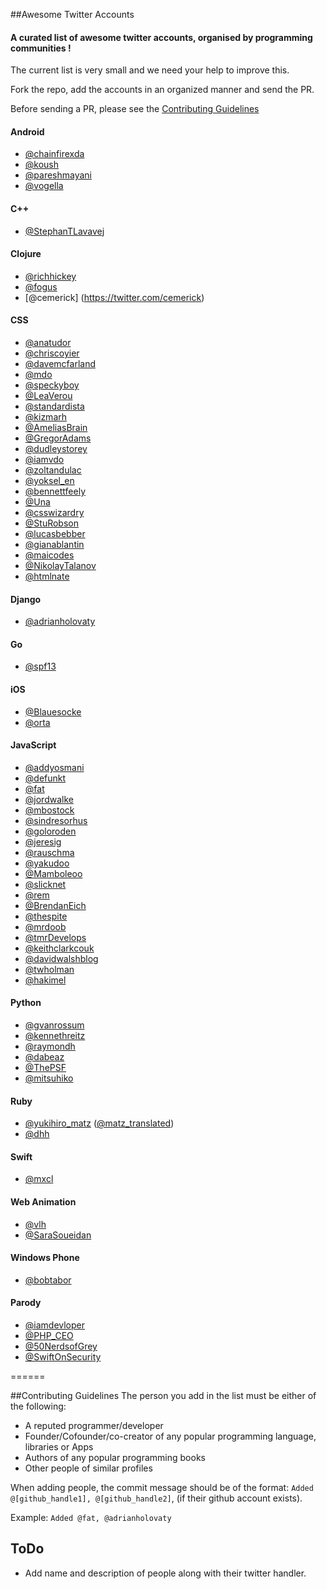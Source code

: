 ##Awesome Twitter Accounts

#### A curated list of awesome twitter accounts, organised by programming communities !


The current list is very small and we need your help to improve this.

Fork the repo, add the accounts in an organized manner and send the PR.

Before sending a PR, please see the [Contributing Guidelines](https://github.com/yask123/AwesomeTwitterAccounts#contributing-guidelines)


#### Android
* [@chainfirexda](https://twitter.com/ChainfireXDA)
* [@koush](https://twitter.com/koush)
* [@pareshmayani](https://twitter.com/pareshmayani)
* [@vogella](https://twitter.com/vogella)

#### C++
* [@StephanTLavavej](https://twitter.com/StephanTLavavej)


#### Clojure
* [@richhickey](https://twitter.com/richhickey)
* [@fogus](https://twitter.com/fogus)
* [@cemerick] (https://twitter.com/cemerick)


#### CSS
* [@anatudor](https://twitter.com/anatudor)
* [@chriscoyier](https://twitter.com/chriscoyier)
* [@davemcfarland](https://twitter.com/davemcfarland)
* [@mdo](https://twitter.com/mdo)
* [@speckyboy](https://twitter.com/speckyboy)
* [@LeaVerou](https://twitter.com/LeaVerou)
* [@standardista](https://twitter.com/standardista)
* [@kizmarh](https://twitter.com/kizmarh)
* [@AmeliasBrain](https://twitter.com/AmeliasBrain)
* [@GregorAdams](https://twitter.com/GregorAdams)
* [@dudleystorey](https://twitter.com/dudleystorey)
* [@iamvdo](https://twitter.com/iamvdo)
* [@zoltandulac](https://twitter.com/zoltandulac)
* [@yoksel_en](https://twitter.com/yoksel_en)
* [@bennettfeely](https://twitter.com/bennettfeely)
* [@Una](https://twitter.com/Una)
* [@csswizardry](https://twitter.com/csswizardry)
* [@StuRobson](https://twitter.com/StuRobson)
* [@lucasbebber](https://twitter.com/lucasbebber)
* [@gianablantin](https://twitter.com/gianablantin)
* [@maicodes](https://twitter.com/maicodes)
* [@NikolayTalanov](https://twitter.com/NikolayTalanov)
* [@htmlnate](https://twitter.com/htmlnate)


#### Django
* [@adrianholovaty](https://twitter.com/adrianholovaty)


#### Go
* [@spf13](https://twitter.com/spf13)


#### iOS
* [@Blauesocke](https://twitter.com/Blauesocke)
* [@orta](https://twitter.com/orta)


#### JavaScript
* [@addyosmani](https://twitter.com/addyosmani)
* [@defunkt](https://twitter.com/defunkt)
* [@fat](https://twitter.com/fat)
* [@jordwalke](https://twitter.com/jordwalke)
* [@mbostock](https://twitter.com/mbostock)
* [@sindresorhus](https://twitter.com/sindresorhus)
* [@goloroden](https://twitter.com/goloroden)
* [@jeresig](https://twitter.com/jeresig)
* [@rauschma](https://twitter.com/rauschma)
* [@yakudoo](https://twitter.com/yakudoo)
* [@Mamboleoo](https://twitter.com/Mamboleoo)
* [@slicknet](https://twitter.com/slicknet)
* [@rem](https://twitter.com/rem)
* [@BrendanEich](https://twitter.com/BrendanEich)
* [@thespite](https://twitter.com/thespite)
* [@mrdoob](https://twitter.com/mrdoob)
* [@tmrDevelops](https://twitter.com/tmrDevelops)
* [@keithclarkcouk](https://twitter.com/keithclarkcouk)
* [@davidwalshblog](https://twitter.com/davidwalshblog)
* [@twholman](https://twitter.com/twholman)
* [@hakimel](https://twitter.com/hakimel)


#### Python
* [@gvanrossum](https://twitter.com/gvanrossum)
* [@kennethreitz](https://twitter.com/kennethreitz)
* [@raymondh](https://twitter.com/raymondh)
* [@dabeaz](https://twitter.com/dabeaz)
* [@ThePSF](https://twitter.com/ThePSF)
* [@mitsuhiko](https://twitter.com/mitsuhiko)

#### Ruby
* [@yukihiro_matz](https://twitter.com/yukihiro_matz) ([@matz_translated](https://twitter.com/matz_translated))
* [@dhh](https://twitter.com/dhh)

#### Swift
* [@mxcl](https://twitter.com/mxcl)

#### Web Animation
* [@vlh](https://twitter.com/vlh)
* [@SaraSoueidan](https://twitter.com/SaraSoueidan)

#### Windows Phone
* [@bobtabor](https://twitter.com/bobtabor)

#### Parody
* [@iamdevloper](https://twitter.com/iamdevloper)
* [@PHP_CEO](https://twitter.com/PHP_CEO)
* [@50NerdsofGrey](https://twitter.com/50NerdsofGrey)
* [@SwiftOnSecurity](https://twitter.com/swiftonsecurity)

======

##Contributing Guidelines
The person you add in the list must be either of the following:
* A reputed programmer/developer 
* Founder/Cofounder/co-creator of any popular programming language, libraries or Apps
* Authors of any popular programming books
* Other people of similar profiles

When adding people, the commit message should be of the format: `Added @[github_handle1], @[github_handle2]`, (if their github account exists). 

Example: `Added @fat, @adrianholovaty`

## ToDo
* Add name and description of people along with their twitter handler.
